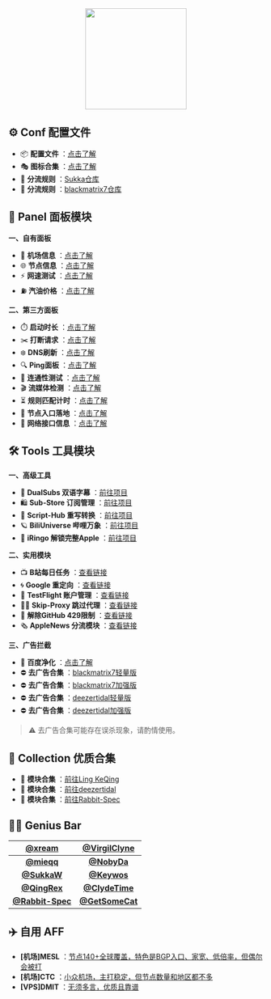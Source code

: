 <div align="center">
 <img src="https://raw.githubusercontent.com/cc63/Surge/main/Module/Surge.png" width="200">
</div>

## ⚙️ Conf 配置文件
-  📦 **配置文件** ：[点击了解](https://github.com/cc63/Surge/tree/main/Conf)
-  🎭 **图标合集** ：[点击了解](https://github.com/cc63/Surge/tree/main/icon)
-  💾 **分流规则** ：[Sukka仓库](https://ruleset.skk.moe)
-  💾 **分流规则** ：[blackmatrix7仓库](https://github.com/blackmatrix7/ios_rule_script/tree/master/rule/Surge)

## 🌠 Panel 面板模块

**一、自有面板**
- 🚁 **机场信息** ：[点击了解](https://github.com/cc63/Surge/tree/main/Module/Panel/Sub-info)
- 🌐 **节点信息** ：[点击了解](https://github.com/cc63/Surge/tree/main/Module/Panel/IP-info)
- ⚡️ **网速测试** ：[点击了解](https://github.com/cc63/Surge/tree/main/Module/Panel/Speed)
- ⛽ **汽油价格** ：[点击了解](https://github.com/cc63/Surge/tree/main/Module/Panel/QiYou)

**二、第三方面板**
- ⏱️ **启动时长** ：[点击了解](https://github.com/Rabbit-Spec/Surge/tree/Master/Module/Panel/Surge-Pro)
- ✂️ **打断请求** ：[点击了解](https://github.com/cc63/Surge/tree/main/Module/Panel/Cut)
- ❄️ **DNS刷新** ：[点击了解](https://github.com/Rabbit-Spec/Surge/tree/Master/Module/Panel/Flush-DNS)
- 🔍 **Ping面板** ：[点击了解](https://github.com/Keywos/rule/tree/main/script/ping)
- 🎯 **连通性测试** ：[点击了解](https://github.com/cc63/Surge/tree/main/Module/Panel/Connectivity_Test)
- 🎬️ **流媒体检测** ：[点击了解](https://github.com/Rabbit-Spec/Surge/tree/Master/Module/Panel/Stream-All)
- ⏳ **规则匹配计时** ：[点击了解](https://github.com/cc63/Surge/tree/main/Module/Panel/MatchTime)
- 🪩 **节点入口落地** ：[点击了解](https://github.com/cc63/Surge/tree/main/Module/Panel/Net-X)
- 🛜 **网络接口信息** ：[点击了解](https://github.com/cc63/Surge/tree/main/Module/Panel/interface-info)



## 🛠️ Tools 工具模块

**一、高级工具**

- 🍿️ **DualSubs 双语字幕** ：[前往项目](https://dualsubs.github.io/)
- 🛍️ **Sub-Store 订阅管理** ：[前往项目](https://github.com/sub-store-org/Sub-Store/tree/master/config)
- 📝 **Script-Hub 重写转换** ：[前往项目](https://github.com/Script-Hub-Org/Script-Hub)
- 🪐 **BiliUniverse 哔哩万象** ：[前往项目](https://biliuniverse.io/)
- 🍎 **iRingo 解锁完整Apple** ：[前往项目](https://nsringo.github.io/)

**二、实用模块**

- 📺 **B站每日任务** ：[查看链接](https://raw.githubusercontent.com/ClydeTime/BiliBili/main/modules/BiliBiliDailyBonus.sgmodule)
- 🌀 **Google 重定向** ：[查看链接](https://raw.githubusercontent.com/cc63/Surge/main/Module/Spec/Google_Rewrite.sgmodule)
- 🛟 **TestFlight 账户管理** ：[查看链接](https://raw.githubusercontent.com/NobyDa/Script/master/Surge/Module/TestFlightAccount.sgmodule)
- 🏄‍♂️ **Skip-Proxy 跳过代理** ：[查看链接](https://raw.githubusercontent.com/mieqq/mieqq/master/skip-proxy-lists.sgmodule)
- 🔐 **解除GitHub 429限制** ：[查看链接](https://raw.githubusercontent.com/cc63/Surge/main/Module/Spec/429.sgmodule)
- 🗞️ **AppleNews 分流模块** ：[查看链接](https://raw.githubusercontent.com/cc63/Surge/main/Module/Spec/News.sgmodule)

**三、广告拦截**

- 🌝 **百度净化** ：[点击了解](https://github.com/Keywos/rule/tree/main/script/baidu_index)
- ⛔️ **去广告合集** ：[blackmatrix7轻量版](https://raw.githubusercontent.com/blackmatrix7/ios_rule_script/master/rewrite/Surge/AdvertisingLite/AdvertisingLite_Mock.sgmodule)
- ⛔️ **去广告合集** ：[blackmatrix7加强版](https://raw.githubusercontent.com/blackmatrix7/ios_rule_script/refs/heads/master/rewrite/Surge/Advertising/Advertising_Mock.sgmodule)
- ⛔️ **去广告合集** ：[deezertidal轻量版](https://whatshub.top/module/adlite.sgmodule)
- ⛔️ **去广告合集** ：[deezertidal加强版](https://whatshub.top/module/startingad.sgmodule)

> ⚠️ 去广告合集可能存在误杀现象，请酌情使用。<br>

## 📁 Collection 优质合集

- 💼 **模块合集** ：[前往Ling KeQing](https://surge.qingr.moe)
- 💼 **模块合集** ：[前往deezertidal](https://github.com/deezertidal/Surge_Module)
- 💼 **模块合集** ：[前往Rabbit-Spec](https://github.com/Rabbit-Spec/Surge/tree/Master/Module)


## 🧑‍💻 Genius Bar
| [@xream](https://github.com/xream/scripts/tree/main/surge/modules)  | [@VirgilClyne](https://github.com/VirgilClyne) | 
|:---:|:---:|
| [**@mieqq**](https://github.com/mieqq/mieqq) | [**@NobyDa**](https://github.com/NobyDa/Script)  | 
| [**@SukkaW**](https://github.com/SukkaW/Surge/)  | [**@Keywos**](https://github.com/Keywos/rule/tree/main/script)  |
| [**@QingRex**](https://github.com/QingRex/LoonKissSurge/) | [**@ClydeTime**](https://github.com/ClydeTime)  | 
| [**@Rabbit-Spec**](https://github.com/Rabbit-Spec/Surge)  | [**@GetSomeCat**](https://github.com/getsomecat/GetSomeCats/tree/Surge/modules)  | 




## ✈️ 自用 AFF

- **[机场]MESL** ：[节点140+全球覆盖，特色是BGP入口、家宽、低倍率，但偶尔会被打](https://in.mesl.cloud/#/register?code=ew06hQ6A)
- **[机场]CTC** ：[小众机场，主打稳定，但节点数量和地区都不多](https://www.jinglongyu.com/#/register?code=ZlsRp5La)
- **[VPS]DMIT** ：[无须多言，优质且靠谱](https://www.dmit.io/aff.php?aff=11797)
